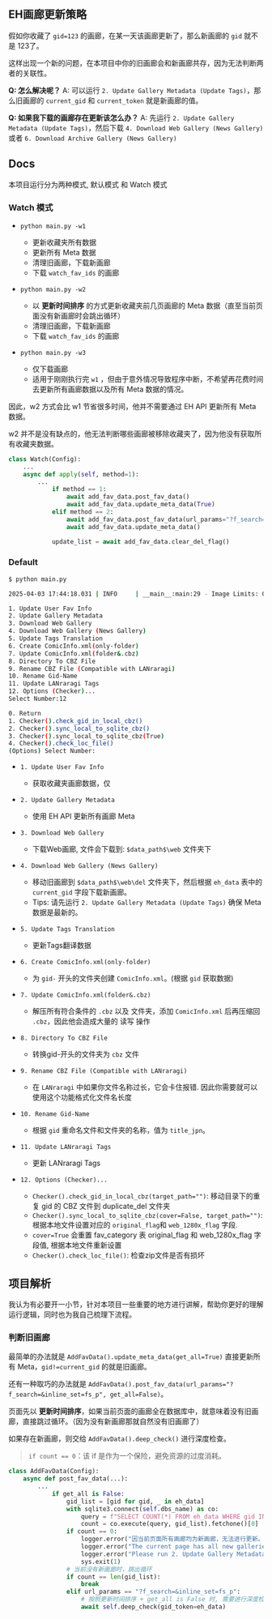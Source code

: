 ## EH画廊更新策略

假如你收藏了 `gid=123` 的画廊，在某一天该画廊更新了，那么新画廊的 `gid` 就不是 123了。

这样出现一个新的问题，在本项目中你的旧画廊会和新画廊共存，因为无法判断两者的关联性。

**Q: 怎么解决呢？**
A: 可以运行 `2. Update Gallery Metadata (Update Tags)`，那么旧画廊的 `current_gid` 和 `current_token` 就是新画廊的值。

**Q: 如果我下载的画廊存在更新该怎么办？**
A: 先运行 `2. Update Gallery Metadata (Update Tags)`，然后下载 `4. Download Web Gallery (News Gallery)` 或者 `6. Download Archive Gallery (News Gallery)`

## Docs

本项目运行分为两种模式, 默认模式 和 Watch 模式

### Watch 模式

- `python main.py -w1`
  - 更新收藏夹所有数据
  - 更新所有 Meta 数据
  - 清理旧画廊，下载新画廊
  - 下载 `watch_fav_ids` 的画廊

- `python main.py -w2`
  - 以 **更新时间排序** 的方式更新收藏夹前几页画廊的 Meta 数据（直至当前页面没有新画廊时会跳出循环）
  - 清理旧画廊，下载新画廊
  - 下载 `watch_fav_ids` 的画廊

- `python main.py -w3`
  - 仅下载画廊
  - 适用于刚刚执行完 `w1` ，但由于意外情况导致程序中断，不希望再花费时间去更新所有画廊数据以及所有 Meta 数据的情况。

因此，w2 方式会比 w1 节省很多时间，他并不需要通过 EH API 更新所有 Meta 数据。

w2 并不是没有缺点的，他无法判断哪些画廊被移除收藏夹了，因为他没有获取所有收藏夹数据。

```python
class Watch(Config):
    ...
    async def apply(self, method=1):
        ...
            if method == 1:
                await add_fav_data.post_fav_data()
                await add_fav_data.update_meta_data(True)
            elif method == 2:
                await add_fav_data.post_fav_data(url_params="?f_search=&inline_set=fs_p", get_all=False)
                await add_fav_data.update_meta_data()

            update_list = await add_fav_data.clear_del_flag()
```

### Default


```sh
$ python main.py 

2025-04-03 17:44:18.031 | INFO     | __main__:main:29 - Image Limits: 0 / 50000

1. Update User Fav Info
2. Update Gallery Metadata
3. Download Web Gallery
4. Download Web Gallery (News Gallery)
5. Update Tags Translation
6. Create ComicInfo.xml(only-folder)
7. Update ComicInfo.xml(folder&.cbz)
8. Directory To CBZ File
9. Rename CBZ File (Compatible with LANraragi)
10. Rename Gid-Name
11. Update LANraragi Tags
12. Options (Checker)...
Select Number:12

0. Return
1. Checker().check_gid_in_local_cbz()
2. Checker().sync_local_to_sqlite_cbz()
3. Checker().sync_local_to_sqlite_cbz(True)
4. Checker().check_loc_file()
(Options) Select Number:
```



- `1. Update User Fav Info`
  - 获取收藏夹画廊数据，仅
- `2. Update Gallery Metadata`
  - 使用 EH API 更新所有画廊 Meta
- `3. Download Web Gallery`
  - 下载Web画廊, 文件会下载到: `$data_path$\web` 文件夹下
- `4. Download Web Gallery (News Gallery)`
  - 移动旧画廊到 `$data_path$\web\del` 文件夹下，然后根据 `eh_data` 表中的 `current_gid` 字段下载新画廊。
  - Tips: 请先运行 `2. Update Gallery Metadata (Update Tags)` 确保 Meta 数据是最新的。
- `5. Update Tags Translation`
  - 更新Tags翻译数据
- `6. Create ComicInfo.xml(only-folder)`
  - 为 `gid-` 开头的文件夹创建 `ComicInfo.xml`。(根据 `gid` 获取数据)

- `7. Update ComicInfo.xml(folder&.cbz)`
  - 解压所有符合条件的 `.cbz` 以及 文件夹，添加 `ComicInfo.xml` 后再压缩回 `.cbz`，因此他会造成大量的 读写 操作
- `8. Directory To CBZ File`
  - 转换gid-开头的文件夹为 `cbz` 文件
- `9. Rename CBZ File (Compatible with LANraragi)`
  - 在 `LANraragi` 中如果你文件名称过长，它会卡住报错. 因此你需要就可以使用这个功能格式化文件名长度
- `10. Rename Gid-Name`
  - 根据 `gid` 重命名文件和文件夹的名称，值为 `title_jpn`。
- `11. Update LANraragi Tags`
  - 更新 LANraragi Tags
- `12. Options (Checker)...`
  - `Checker().check_gid_in_local_cbz(target_path="")`: 移动目录下的重复 gid 的 CBZ 文件到 duplicate_del 文件夹
  - `Checker().sync_local_to_sqlite_cbz(cover=False, target_path="")`: 根据本地文件设置对应的 `original_flag`和 `web_1280x_flag` 字段. 
  - `cover=True` 会重置 fav_category 表 original_flag 和 web_1280x_flag 字段值, 根据本地文件重新设置
  - `Checker().check_loc_file()`: 检查zip文件是否有损坏

## 项目解析

我认为有必要开一小节，针对本项目一些重要的地方进行讲解，帮助你更好的理解运行逻辑，同时也为我自己梳理下流程。

### 判断旧画廊

最简单的办法就是 `AddFavData().update_meta_data(get_all=True)` 直接更新所有 Meta，`gid!=current_gid` 的就是旧画廊。

还有一种取巧的办法就是 `AddFavData().post_fav_data(url_params="?f_search=&inline_set=fs_p", get_all=False)`。

页面先以 **更新时间排序**，如果当前页面的画廊全在数据库中，就意味着没有旧画廊，直接跳过循环。（因为没有新画廊那就自然没有旧画廊了）

如果存在新画廊，则交给 `AddFavData().deep_check()` 进行深度检查。

> `if count == 0`：该 if 是作为一个保险，避免资源的过度消耗。

```python
class AddFavData(Config):
    async def post_fav_data(...):
        ...
            if get_all is False:
                gid_list = [gid for gid, _ in eh_data]
                with sqlite3.connect(self.dbs_name) as co:
                    query = f"SELECT COUNT(*) FROM eh_data WHERE gid IN ({','.join(['?'] * len(gid_list))})"
                    count = co.execute(query, gid_list).fetchone()[0]
                if count == 0:
                    logger.error("因当前页面所有画廊均为新画廊，无法进行更新。")
                    logger.error("The current page has all new galleries, unable to update.")
                    logger.error("Please run 2. Update Gallery Metadata >>> 1. Update User Fav Info")
                    sys.exit(1)
                # 当前没有新画廊时，跳出循环
                if count == len(gid_list):
                    break
                elif url_params == "?f_search=&inline_set=fs_p":
                    # 按照更新时间排序 + get_all is False 时, 需要进行深度检测
                    await self.deep_check(gid_token=eh_data)
```

